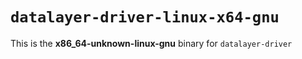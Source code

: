 # `datalayer-driver-linux-x64-gnu`

This is the **x86_64-unknown-linux-gnu** binary for `datalayer-driver`
